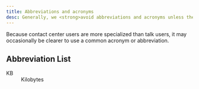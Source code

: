 ```yaml
---
title: Abbreviations and acronyms
desc: Generally, we <strong>avoid abbreviations and acronyms unless they’re commonly used</strong>. Oftentimes they’re jargon or require specific domain knowledge to understand.
---
```


Because contact center users are more specialized than talk users, it may occasionally be clearer to use a common acronym or abbreviation.

<dialtone-usage>
<template #do>

- Unmute microphone
</template>
<template #dont>

- Unmute mic
</template>
</dialtone-usage>

## Abbreviation List
<!-- This should be a JSON file, spit out as a styled <dl> -->

<dl class="dialtone-definition">
  <dt>KB</dt>
  <dd>Kilobytes</dd>
</dl>

<script setup>
  import DialtoneUsage from '@baseComponents/DialtoneUsage.vue';
</script>
